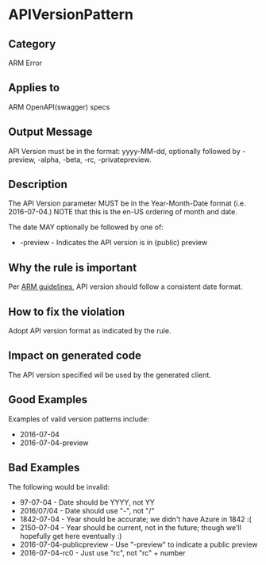 # APIVersionPattern

## Category

ARM Error

## Applies to

ARM OpenAPI(swagger) specs

## Output Message

API Version must be in the format: yyyy-MM-dd, optionally followed by -preview, -alpha, -beta, -rc, -privatepreview.

## Description

The API Version parameter MUST be in the Year-Month-Date format (i.e. 2016-07-04.)  NOTE that this is the en-US ordering of month and date.

The date MAY optionally be followed by one of:
* -preview - Indicates the API version is in (public) preview

## Why the rule is important

Per [ARM guidelines](https://github.com/Azure/azure-resource-manager-rpc/blob/master/v1.0/resource-api-reference.md), API version should follow a consistent date format.

## How to fix the violation

Adopt API version format as indicated by the rule.

## Impact on generated code

The API version specified wil be used by the generated client.

## Good Examples

Examples of valid version patterns include:
* 2016-07-04
* 2016-07-04-preview

## Bad Examples

The following would be invalid:
* 97-07-04 - Date should be YYYY, not YY
* 2016/07/04 - Date should use "-", not "/"
* 1842-07-04 - Year should be accurate; we didn't have Azure in 1842 :(
* 2150-07-04 - Year should be current, not in the future; though we'll hopefully get here eventually :)
* 2016-07-04-publicpreview - Use "-preview" to indicate a public preview
* 2016-07-04-rc0 - Just use "rc", not "rc" + number
